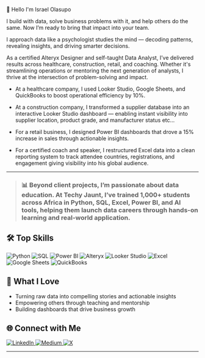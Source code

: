 👋 Hello I'm Israel Olasupo

I build with data, solve business problems with it, and help others do the same. Now I’m ready to bring that impact into your team.

I approach data like a psychologist studies the mind — decoding patterns, revealing insights, and driving smarter decisions.

As a certified Alteryx Designer and self-taught Data Analyst, I’ve delivered results across healthcare, construction, retail, and coaching. Whether it's streamlining operations or mentoring the next generation of analysts, I thrive at the intersection of problem-solving and impact.

- At a healthcare company, I used Looker Studio, Google Sheets, and QuickBooks to boost operational efficiency by 10%.

- At a construction company, I transformed a  supplier database into an interactive Looker Studio dashboard — enabling instant visibility into supplier location, product grade, and manufacturer status etc...

- For a retail business, I designed Power BI dashboards that drove a 15% increase in sales through actionable insights.

- For a certified coach and speaker, I restructured Excel data into a clean reporting system to track attendee countries, registrations, and engagement giving visibility into his global audience.

---

> ### 📊 Beyond client projects, I’m passionate about data education. At Techy Jaunt, I’ve trained 1,000+ students across Africa in Python, SQL, Excel, Power BI, and AI tools, helping them launch data careers through hands-on learning and real-world application.

## 🛠️ Top Skills

![Python](https://img.shields.io/badge/-Python-3776AB?logo=python&logoColor=white&style=flat)
![SQL](https://img.shields.io/badge/-SQL-336791?logo=postgresql&logoColor=white&style=flat)
![Power BI](https://img.shields.io/badge/-Power%20BI-F2C811?logo=powerbi&logoColor=black&style=flat)
![Alteryx](https://img.shields.io/badge/-Alteryx-0076B6?logo=alteryx&logoColor=white&style=flat)
![Looker Studio](https://img.shields.io/badge/-Looker%20Studio-4285F4?logo=googleanalytics&logoColor=white&style=flat)
![Excel](https://img.shields.io/badge/-Excel-217346?logo=microsoft-excel&logoColor=white&style=flat)
![Google Sheets](https://img.shields.io/badge/-Google%20Sheets-34A853?logo=googlesheets&logoColor=white&style=flat)
![QuickBooks](https://img.shields.io/badge/-QuickBooks-21A366?logo=intuit&logoColor=white&style=flat)

## 🌱 What I Love

- Turning raw data into compelling stories and actionable insights
- Empowering others through teaching and mentorship
- Building dashboards that drive business growth

## 🌐 Connect with Me

<p>
  <a href="https://linkedin.com/in/olasupoisrael" target="_blank">
    <img src="https://img.shields.io/badge/LinkedIn-0077B5?style=for-the-badge&logo=linkedin&logoColor=white" alt="LinkedIn"/>
  </a>
  <a href="https://olasupoisrael.medium.com" target="_blank">
    <img src="https://img.shields.io/badge/Medium-12100E?style=for-the-badge&logo=medium&logoColor=white" alt="Medium"/>
  </a>
  <a href="https://x.com/analyst3Sync" target="_blank">
    <img src="https://img.shields.io/badge/X-000000?style=for-the-badge&logo=twitter&logoColor=white" alt="X"/>
  </a>
</p>


---

